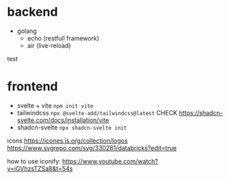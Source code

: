 # backend

- golang
  - echo (restfull framework)
  - air (live-reload)
  
test
# frontend

- svelte + vite `npm init vite`
- tailwindcss `npx @svelte-add/tailwindcss@latest` CHECK https://shadcn-svelte.com/docs/installation/vite
- shadcn-svelte `npx shadcn-svelte init`


icons
https://icones.js.org/collection/logos
https://www.svgrepo.com/svg/330261/databricks?edit=true

how to use iconify:
https://www.youtube.com/watch?v=iGVhzsTZSa8&t=54s
